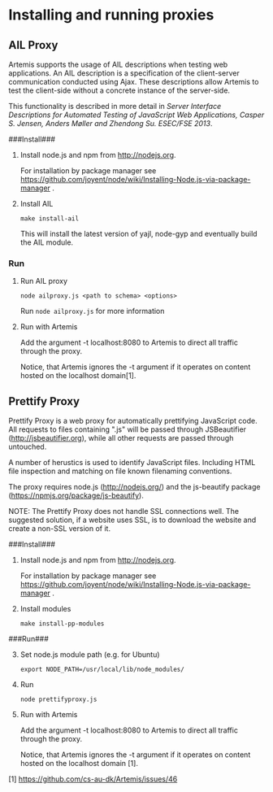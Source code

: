 Installing and running proxies
==============================

AIL Proxy
---------

Artemis supports the usage of AIL descriptions when testing web applications. An AIL description is a specification of the client-server communication conducted using Ajax. These descriptions allow Artemis to test the client-side without a concrete instance of the server-side.

This functionality is described in more detail in *Server Interface Descriptions for Automated Testing of JavaScript Web Applications, Casper S. Jensen, Anders Møller and Zhendong Su. ESEC/FSE 2013*.

###Install###

1.  Install node.js and npm from http://nodejs.org. 

    For installation by package manager see https://github.com/joyent/node/wiki/Installing-Node.js-via-package-manager .

2.  Install AIL
   
        make install-ail

    This will install the latest version of yajl, node-gyp and eventually build the AIL module.

### Run ###

1.  Run AIL proxy
    
        node ailproxy.js <path to schema> <options>

    Run ````node ailproxy.js```` for more information 

2.  Run with Artemis 

    Add the argument -t localhost:8080 to Artemis to direct all traffic through the proxy.

    Notice, that Artemis ignores the -t argument if it operates on content hosted on the localhost domain[1].


Prettify Proxy
--------------

Prettify Proxy is a web proxy for automatically prettifying JavaScript code. All requests to files containing ".js" will be passed through JSBeautifier (http://jsbeautifier.org), while all other requests are passed through untouched.

A number of herustics is used to identify JavaScript files. Including HTML file inspection and matching on file known filenaming conventions.

The proxy requires node.js (http://nodejs.org/) and the js-beautify package (https://npmjs.org/package/js-beautify).

NOTE: The Prettify Proxy does not handle SSL connections well. The suggested solution, if a website uses SSL, is to download the website and create a non-SSL version of it.

###Install###


1.  Install node.js and npm from http://nodejs.org. 

    For installation by package manager see https://github.com/joyent/node/wiki/Installing-Node.js-via-package-manager .

2.  Install modules
   
        make install-pp-modules 

###Run###

3.  Set node.js module path (e.g. for Ubuntu)

        export NODE_PATH=/usr/local/lib/node_modules/

3.  Run

        node prettifyproxy.js

4.  Run with Artemis
	
    Add the argument -t localhost:8080 to Artemis to direct all traffic through the proxy.

    Notice, that Artemis ignores the -t argument if it operates on content hosted on the localhost domain [1].


[1] https://github.com/cs-au-dk/Artemis/issues/46